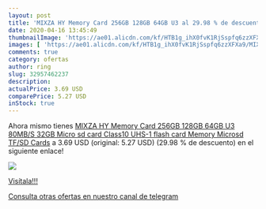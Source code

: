 ```yaml
---
layout: post
title: 'MIXZA HY Memory Card 256GB 128GB 64GB U3 al 29.98 % de descuento'
date: 2020-04-16 13:45:49
thumbnailImage: 'https://ae01.alicdn.com/kf/HTB1g_ihX0fvK1RjSspfq6zzXFXa9/MIXZA-HY-Memory-Card-256GB-128GB-64GB-U3-80MB-S-32GB-Micro-sd-card-Class10-UHS.jpg_350x350._SL200_.jpg'
images: [ 'https://ae01.alicdn.com/kf/HTB1g_ihX0fvK1RjSspfq6zzXFXa9/MIXZA-HY-Memory-Card-256GB-128GB-64GB-U3-80MB-S-32GB-Micro-sd-card-Class10-UHS.jpg_350x350._SL200_.jpg' ]
comments: true
category: ofertas
author: ring
slug: 32957462237
description:
actualPrice: 3.69 USD
comparePrice: 5.27 USD
inStock: true
---
```


Ahora mismo tienes [MIXZA HY Memory Card 256GB 128GB 64GB U3 80MB/S 32GB Micro sd card Class10 UHS-1 flash card Memory Microsd TF/SD Cards](https://www.amazon.com/dp/32957462237/?tag=redken08-20) a 3.69 USD (original: 5.27 USD) (29.98 %  de descuento) en el siguiente enlace!

[![](https://ae01.alicdn.com/kf/HTB1g_ihX0fvK1RjSspfq6zzXFXa9/MIXZA-HY-Memory-Card-256GB-128GB-64GB-U3-80MB-S-32GB-Micro-sd-card-Class10-UHS.jpg_350x350._SL200_.jpg)](https://www.amazon.com/dp/32957462237/?tag=redken08-20)

[Visítala!!!](https://www.amazon.com/dp/32957462237/?tag=redken08-20)

[Consulta otras ofertas en nuestro canal de telegram](https://t.me/s/ofertas25)
